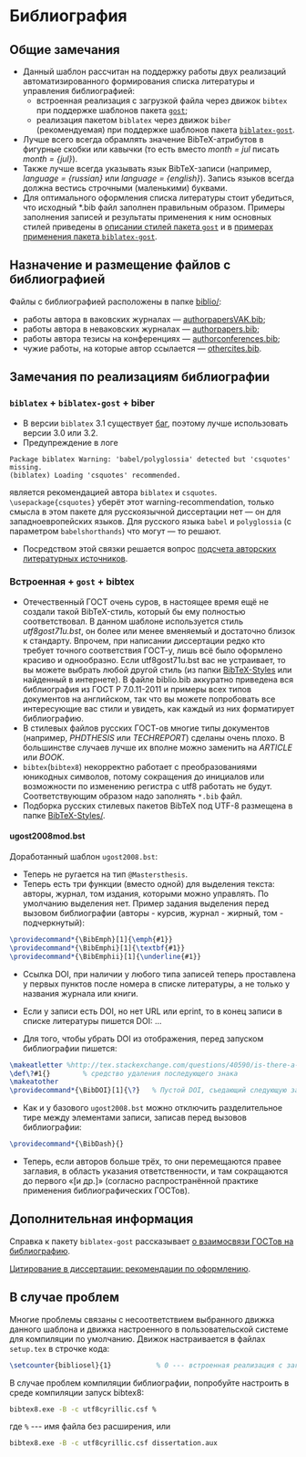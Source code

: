 # Библиография
## Общие замечания
* Данный шаблон рассчитан на поддержку работы двух реализаций автоматизированного формирования списка литературы и управления библиографией:
  * встроенная реализация с загрузкой файла через движок ```bibtex``` при поддержке шаблонов пакета [```gost```](http://mirrors.ctan.org/biblio/bibtex/contrib/gost/gost.pdf);
  * реализация пакетом ```biblatex``` через движок ```biber``` (рекомендуемая) при поддержке шаблонов пакета [```biblatex-gost```](http://mirrors.ctan.org/macros/latex/contrib/biblatex-contrib/biblatex-gost/doc/biblatex-gost.pdf).
* Лучше всего всегда обрамлять значение BibTeX-атрибутов в фигурные скобки или кавычки (то есть вместо *month = jul* писать *month = {jul}*).
* Также лучше всегда указывать язык BibTeX-записи (например, *language = {russian}* или *language = {english}*). Запись языков всегда должна вестись строчными (маленькими) буквами.
* Для оптимального оформления списка литературы стоит убедиться, что исходный *.bib файл заполнен правильным образом.
Примеры заполнения записей и результаты применения к ним основных стилей приведены в [описании стилей пакета ```gost```](http://ctan.org/tex-archive/biblio/bibtex/contrib/gost) и в [примерах применения пакета ```biblatex-gost```](http://mirrors.ctan.org/macros/latex/contrib/biblatex-contrib/biblatex-gost/doc/biblatex-gost-examples.pdf).


## Назначение и размещение файлов с библиографией
Файлы с библиографией расположены в папке [biblio/](./biblio/):
* работы автора в ваковских журналах — [authorpapersVAK.bib](./biblio/authorpapersVAK.bib);
* работы автора в неваковских журналах — [authorpapers.bib](./biblio/authorpapers.bib);
* работы автора тезисы на конференциях — [authorconferences.bib](./biblio/authorconferences.bib);
* чужие работы, на которые автор ссылается — [othercites.bib](./biblio/othercites.bib).

## Замечания по реализациям библиографии
### ```biblatex``` + ```biblatex-gost``` + biber
* В версии ```biblatex``` 3.1 существует [баг](https://github.com/plk/biblatex/issues/355), поэтому лучше использовать версии 3.0 или 3.2.
* Предупреждение в логе
```
Package biblatex Warning: 'babel/polyglossia' detected but 'csquotes' missing.
(biblatex) Loading 'csquotes' recommended.
```
является рекомендацией автора ```biblatex``` и ```csquotes```.
```\usepackage{csquotes}``` уберёт этот warning-recommendation, только смысла в этом пакете для русскоязычной диссертации нет — он для западноевропейских языков. Для русского языка ```babel``` и ```polyglossia``` (с параметром ```babelshorthands```) что могут — то решают.
* Посредством этой связки решается вопрос [подсчета авторских литературных источников](https://github.com/AndreyAkinshin/Russian-Phd-LaTeX-Dissertation-Template/issues/33#issuecomment-150912772).

### Встроенная + ```gost``` + bibtex
* Отечественный ГОСТ очень суров, в настоящее время ещё не создали такой BibTeX-стиль, который бы ему полностью соответствовал. В данном шаблоне используется стиль *utf8gost71u.bst*, он более или менее вменяемый и достаточно близок к стандарту. Впрочем, при написании диссертации редко кто требует точного соответствия ГОСТ-у, лишь всё было оформлено красиво и однообразно. Если utf8gost71u.bst вас не устраивает, то вы можете выбрать любой другой стиль (из папки [BibTeX-Styles](BibTeX-Styles) или найденный в интернете). В файле biblio.bib аккуратно приведена вся библиография из ГОСТ Р 7.0.11-2011 и примеры всех типов документов на английском, так что вы можете попробовать все интересующие вас стили и увидеть, как каждый из них форматирует библиографию. 
* В стилевых файлов русских ГОСТ-ов многие типы документов (например, *PHDTHESIS* или *TECHREPORT*) сделаны очень плохо. В большинстве случаев лучше их вполне можно заменить на *ARTICLE* или *BOOK*.
* ```bibtex```(```bibtex8```) некорректно работает с преобразованиями юникодных символов, потому сокращения до инициалов или возможности по изменению регистра с utf8 работать не будут. Соответствующим образом надо заполнять ```*.bib``` файл.
* Подборка русских стилевых пакетов BibTeX под UTF-8 размещена в папке [BibTeX-Styles/](./BibTeX-Styles/).
#### ugost2008mod.bst
Доработанный шаблон ```ugost2008.bst```:
- Теперь не ругается на тип ```@Mastersthesis```.
- Теперь есть три функции (вместо одной) для выделения текста: авторы, журнал, том издания, которыми можно управлять. По умолчанию выделения нет.
Пример задания выделения перед вызовом библиографии (авторы - курсив, журнал - жирный, том - подчеркнутый):
```tex
\providecommand*{\BibEmph}[1]{\emph{#1}}
\providecommand*{\BibEmphi}[1]{\textbf{#1}}
\providecommand*{\BibEmphii}[1]{\underline{#1}} 
```
- Ссылка DOI, при наличии у любого типа записей теперь проставлена у первых пунктов после номера в списке литературы, а не  только у названия журнала или книги.

- Если у записи есть DOI, но нет URL или eprint, то в конец записи в списке литературы пишется DOI: ...

- Для того, чтобы убрать DOI из отображения, перед запуском библиографии пишется:
```tex
\makeatletter %http://tex.stackexchange.com/questions/40590/is-there-a-command-to-ignore-the-following-character
\def\?#1{}        % средство удаления последующего знака
\makeatother
\providecommand*{\BibDOI}[1]{\?}   % Пустой DOI, съедающий следующую за собой точку
```
- Как и у базового ```ugost2008.bst``` можно отключить разделительное тире между элементами записи, записав перед вызовов библиографии:
```tex
\providecommand*{\BibDash}{}
```
- Теперь, если авторов больше трёх, то они перемещаются правее заглавия, в область указания ответственности,  и там сокращаются до первого «[и др.]» (согласно распространённой практике применения библиографических ГОСТов). 



## Дополнительная информация
Справка к пакету ```biblatex-gost``` рассказывает [о взаимосвязи ГОСТов на библиографию](http://mirrors.ctan.org/macros/latex/contrib/biblatex-contrib/biblatex-gost/doc/biblatex-gost.pdf).

[Цитирование в диссертации: рекомендации по оформлению](http://www.dissernet.org/instructions/instruction/citation-in-the-thesis-recommendations-on-the-formulation.htm).

## В случае проблем
Многие проблемы связаны с несоответствием выбранного движка данного шаблона и движка настроенного в пользовательской системе для компиляции по умолчанию. Движок настраивается в файлах ```setup.tex``` в строчке кода:
```tex
\setcounter{bibliosel}{1}           % 0 --- встроенная реализация с загрузкой файла через движок bibtex8; 1 --- реализация пакетом biblatex через движок biber
```

В случае проблем компиляции библиографии, попробуйте настроить в среде компиляции запуск bibtex8:
```bat
bibtex8.exe -B -c utf8cyrillic.csf %
```
где ```%``` --- имя файла без расширения, или

```bat
bibtex8.exe -B -c utf8cyrillic.csf dissertation.aux
```